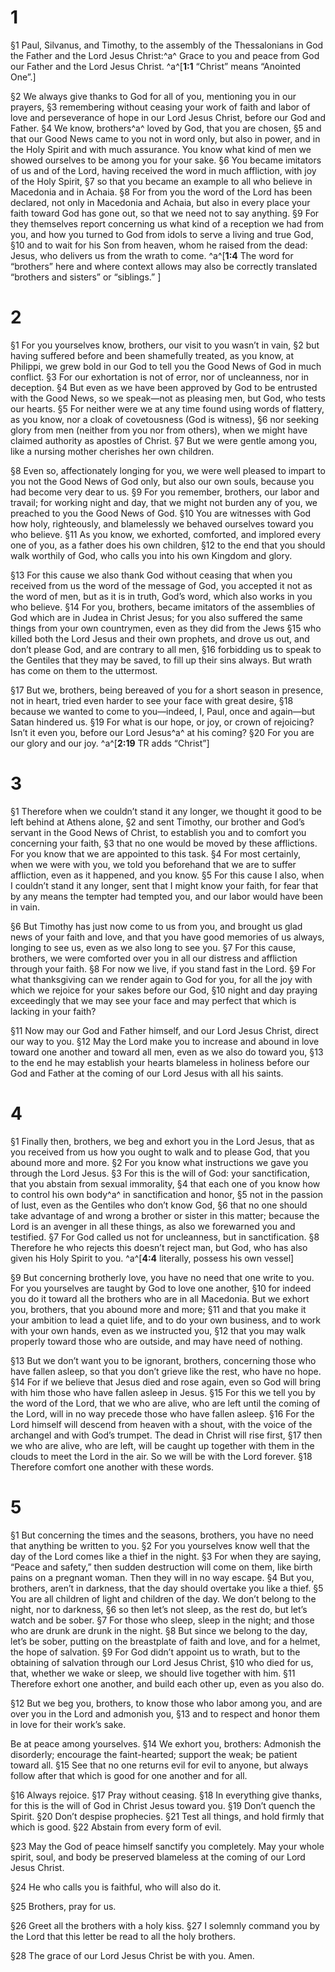 # 1 
§1 Paul, Silvanus, and Timothy, to the assembly of the Thessalonians in God the Father and the Lord Jesus Christ:^a^ Grace to you and peace from God our Father and the Lord Jesus Christ. 
^a^[**1:1** “Christ” means “Anointed One”.]

§2 We always give thanks to God for all of you, mentioning you in our prayers, 
§3 remembering without ceasing your work of faith and labor of love and perseverance of hope in our Lord Jesus Christ, before our God and Father. 
§4 We know, brothers^a^ loved by God, that you are chosen, 
§5 and that our Good News came to you not in word only, but also in power, and in the Holy Spirit and with much assurance. You know what kind of men we showed ourselves to be among you for your sake. 
§6 You became imitators of us and of the Lord, having received the word in much affliction, with joy of the Holy Spirit, 
§7 so that you became an example to all who believe in Macedonia and in Achaia. 
§8 For from you the word of the Lord has been declared, not only in Macedonia and Achaia, but also in every place your faith toward God has gone out, so that we need not to say anything. 
§9 For they themselves report concerning us what kind of a reception we had from you, and how you turned to God from idols to serve a living and true God, 
§10 and to wait for his Son from heaven, whom he raised from the dead: Jesus, who delivers us from the wrath to come.
^a^[**1:4** The word for “brothers” here and where context allows may also be correctly translated “brothers and sisters” or “siblings.” ] 

# 2 
§1 For you yourselves know, brothers, our visit to you wasn’t in vain, 
§2 but having suffered before and been shamefully treated, as you know, at Philippi, we grew bold in our God to tell you the Good News of God in much conflict. 
§3 For our exhortation is not of error, nor of uncleanness, nor in deception. 
§4 But even as we have been approved by God to be entrusted with the Good News, so we speak—not as pleasing men, but God, who tests our hearts. 
§5 For neither were we at any time found using words of flattery, as you know, nor a cloak of covetousness (God is witness), 
§6 nor seeking glory from men (neither from you nor from others), when we might have claimed authority as apostles of Christ. 
§7 But we were gentle among you, like a nursing mother cherishes her own children. 

§8 Even so, affectionately longing for you, we were well pleased to impart to you not the Good News of God only, but also our own souls, because you had become very dear to us. 
§9 For you remember, brothers, our labor and travail; for working night and day, that we might not burden any of you, we preached to you the Good News of God. 
§10 You are witnesses with God how holy, righteously, and blamelessly we behaved ourselves toward you who believe. 
§11 As you know, we exhorted, comforted, and implored every one of you, as a father does his own children, 
§12 to the end that you should walk worthily of God, who calls you into his own Kingdom and glory. 

§13 For this cause we also thank God without ceasing that when you received from us the word of the message of God, you accepted it not as the word of men, but as it is in truth, God’s word, which also works in you who believe. 
§14 For you, brothers, became imitators of the assemblies of God which are in Judea in Christ Jesus; for you also suffered the same things from your own countrymen, even as they did from the Jews 
§15 who killed both the Lord Jesus and their own prophets, and drove us out, and don’t please God, and are contrary to all men, 
§16 forbidding us to speak to the Gentiles that they may be saved, to fill up their sins always. But wrath has come on them to the uttermost. 

§17 But we, brothers, being bereaved of you for a short season in presence, not in heart, tried even harder to see your face with great desire, 
§18 because we wanted to come to you—indeed, I, Paul, once and again—but Satan hindered us. 
§19 For what is our hope, or joy, or crown of rejoicing? Isn’t it even you, before our Lord Jesus^a^ at his coming? 
§20 For you are our glory and our joy.
^a^[**2:19** TR adds “Christ”] 

# 3 
§1 Therefore when we couldn’t stand it any longer, we thought it good to be left behind at Athens alone, 
§2 and sent Timothy, our brother and God’s servant in the Good News of Christ, to establish you and to comfort you concerning your faith, 
§3 that no one would be moved by these afflictions. For you know that we are appointed to this task. 
§4 For most certainly, when we were with you, we told you beforehand that we are to suffer affliction, even as it happened, and you know. 
§5 For this cause I also, when I couldn’t stand it any longer, sent that I might know your faith, for fear that by any means the tempter had tempted you, and our labor would have been in vain. 

§6 But Timothy has just now come to us from you, and brought us glad news of your faith and love, and that you have good memories of us always, longing to see us, even as we also long to see you. 
§7 For this cause, brothers, we were comforted over you in all our distress and affliction through your faith. 
§8 For now we live, if you stand fast in the Lord. 
§9 For what thanksgiving can we render again to God for you, for all the joy with which we rejoice for your sakes before our God, 
§10 night and day praying exceedingly that we may see your face and may perfect that which is lacking in your faith? 

§11 Now may our God and Father himself, and our Lord Jesus Christ, direct our way to you. 
§12 May the Lord make you to increase and abound in love toward one another and toward all men, even as we also do toward you, 
§13 to the end he may establish your hearts blameless in holiness before our God and Father at the coming of our Lord Jesus with all his saints. 

# 4 
§1 Finally then, brothers, we beg and exhort you in the Lord Jesus, that as you received from us how you ought to walk and to please God, that you abound more and more. 
§2 For you know what instructions we gave you through the Lord Jesus. 
§3 For this is the will of God: your sanctification, that you abstain from sexual immorality, 
§4 that each one of you know how to control his own body^a^ in sanctification and honor, 
§5 not in the passion of lust, even as the Gentiles who don’t know God, 
§6 that no one should take advantage of and wrong a brother or sister in this matter; because the Lord is an avenger in all these things, as also we forewarned you and testified. 
§7 For God called us not for uncleanness, but in sanctification. 
§8 Therefore he who rejects this doesn’t reject man, but God, who has also given his Holy Spirit to you. 
^a^[**4:4** literally, possess his own vessel]

§9 But concerning brotherly love, you have no need that one write to you. For you yourselves are taught by God to love one another, 
§10 for indeed you do it toward all the brothers who are in all Macedonia. But we exhort you, brothers, that you abound more and more; 
§11 and that you make it your ambition to lead a quiet life, and to do your own business, and to work with your own hands, even as we instructed you, 
§12 that you may walk properly toward those who are outside, and may have need of nothing. 

§13 But we don’t want you to be ignorant, brothers, concerning those who have fallen asleep, so that you don’t grieve like the rest, who have no hope. 
§14 For if we believe that Jesus died and rose again, even so God will bring with him those who have fallen asleep in Jesus. 
§15 For this we tell you by the word of the Lord, that we who are alive, who are left until the coming of the Lord, will in no way precede those who have fallen asleep. 
§16 For the Lord himself will descend from heaven with a shout, with the voice of the archangel and with God’s trumpet. The dead in Christ will rise first, 
§17 then we who are alive, who are left, will be caught up together with them in the clouds to meet the Lord in the air. So we will be with the Lord forever. 
§18 Therefore comfort one another with these words. 

# 5 
§1 But concerning the times and the seasons, brothers, you have no need that anything be written to you. 
§2 For you yourselves know well that the day of the Lord comes like a thief in the night. 
§3 For when they are saying, “Peace and safety,” then sudden destruction will come on them, like birth pains on a pregnant woman. Then they will in no way escape. 
§4 But you, brothers, aren’t in darkness, that the day should overtake you like a thief. 
§5 You are all children of light and children of the day. We don’t belong to the night, nor to darkness, 
§6 so then let’s not sleep, as the rest do, but let’s watch and be sober. 
§7 For those who sleep, sleep in the night; and those who are drunk are drunk in the night. 
§8 But since we belong to the day, let’s be sober, putting on the breastplate of faith and love, and for a helmet, the hope of salvation. 
§9 For God didn’t appoint us to wrath, but to the obtaining of salvation through our Lord Jesus Christ, 
§10 who died for us, that, whether we wake or sleep, we should live together with him. 
§11 Therefore exhort one another, and build each other up, even as you also do. 

§12 But we beg you, brothers, to know those who labor among you, and are over you in the Lord and admonish you, 
§13 and to respect and honor them in love for their work’s sake. 

Be at peace among yourselves. 
§14 We exhort you, brothers: Admonish the disorderly; encourage the faint-hearted; support the weak; be patient toward all. 
§15 See that no one returns evil for evil to anyone, but always follow after that which is good for one another and for all. 

§16 Always rejoice. 
§17 Pray without ceasing. 
§18 In everything give thanks, for this is the will of God in Christ Jesus toward you. 
§19 Don’t quench the Spirit. 
§20 Don’t despise prophecies. 
§21 Test all things, and hold firmly that which is good. 
§22 Abstain from every form of evil. 

§23 May the God of peace himself sanctify you completely. May your whole spirit, soul, and body be preserved blameless at the coming of our Lord Jesus Christ. 

§24 He who calls you is faithful, who will also do it. 

§25 Brothers, pray for us. 

§26 Greet all the brothers with a holy kiss. 
§27 I solemnly command you by the Lord that this letter be read to all the holy brothers. 

§28 The grace of our Lord Jesus Christ be with you. Amen. 